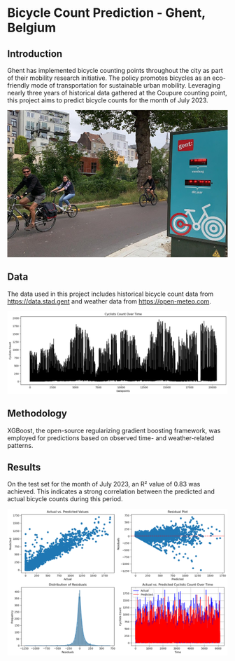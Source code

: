 # Bicycle Count Prediction - Ghent, Belgium

## Introduction

Ghent has implemented bicycle counting points throughout the city as part of their mobility research initiative. The policy promotes bicycles as an eco-friendly mode of transportation for sustainable urban mobility. Leveraging nearly three years of historical data gathered at the Coupure counting point, this project aims to predict bicycle counts for the month of July 2023.

![Counter](https://github.com/mxvp/Bicycle_counter_prediction/blob/main/images/coupure.jpg)

## Data

The data used in this project includes historical bicycle count data from https://data.stad.gent and weather data from https://open-meteo.com.

![cyclists](https://github.com/mxvp/Bicycle_counter_prediction/blob/main/images/cyclists.png)

## Methodology

XGBoost, the open-source regularizing gradient boosting framework, was employed for predictions based on observed time- and weather-related patterns.

## Results

On the test set for the month of July 2023, an R² value of 0.83 was achieved. This indicates a strong correlation between the predicted and actual bicycle counts during this period.

![Predictions](https://github.com/mxvp/Bicycle_counter_prediction/blob/main/images/predictions.png)